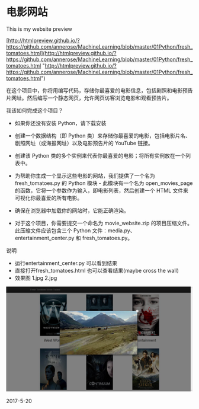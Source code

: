 # 电影网站

This is my website preview

[http://htmlpreview.github.io/?https://github.com/annerose/MachineLearning/blob/master/01Python/fresh_tomatoes.html](http://htmlpreview.github.io/?https://github.com/annerose/MachineLearning/blob/master/01Python/fresh_tomatoes.html "http://htmlpreview.github.io/?https://github.com/annerose/MachineLearning/blob/master/01Python/fresh_tomatoes.html")


在这个项目中，你将用编写代码，存储你最喜爱的电影信息，包括剧照和电影预告片网址。然后编写一个静态网页，允许网页访客浏览电影和观看预告片。

我该如何完成这个项目？



- 如果你还没有安装 Python，请下载安装


- 创建一个数据结构（即 Python 类）来存储你最喜爱的电影，包括电影片名、剧照网址（或海报网址）以及电影预告片的 YouTube 链接。
- 创建该 Python 类的多个实例来代表你最喜爱的电影；将所有实例放在一个列表中。
- 为帮助你生成一个显示这些电影的网站，我们提供了一个名为 fresh_tomatoes.py 的 Python 模块 - 此模块有一个名为 open_movies_page的函数，它将一个参数作为输入，即电影列表，然后创建一个 HTML 文件来可视化你最喜爱的所有电影。
- 确保在浏览器中加载你的网站时，它能正确渲染。
- 对于这个项目，你需要提交一个命名为 movie_website.zip 的项目压缩文件。此压缩文件应该包含三个 Python 文件：media.py、entertainment_center.py 和 fresh_tomatoes.py。



说明

- 运行entertainment_center.py 可以看到结果
- 直接打开fresh_tomatoes.html 也可以查看结果(maybe cross the wall)
- 效果图 1.jpg 2.jpg

![screenprint](https://github.com/annerose/MachineLearning/blob/master/01Python/2.jpg)


2017-5-20